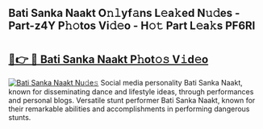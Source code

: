## Bati Sanka Naakt O𝚗𝚕yf𝚊ns L𝚎a𝚔ed N𝚞𝚍es - Part-z4Y P𝚑𝚘tos Vi𝚍𝚎o - H𝚘𝚝 Part L𝚎a𝚔s PF6RI

# <h2><a href="http://kf8g07.oniu.top/?m=Bati+Sanka+Naakt">🔗👉 🔴 Bati Sanka Naakt P𝚑ot𝚘𝚜 V𝚒d𝚎o</a></h2>

[![Bati Sanka Naakt Nu𝚍e𝚜](https://i.imgur.com/0qMVB7G.gif)](http://kf8g07.oniu.top/?m=Bati+Sanka+Naakt)
Social media personality Bati Sanka Naakt, known for disseminating dance and lifestyle ideas, through performances and personal blogs. Versatile stunt performer Bati Sanka Naakt, known for their remarkable abilities and accomplishments in performing dangerous stunts.  
